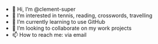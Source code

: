 - 👋 Hi, I’m @clement-super
- 👀 I’m interested in tennis, reading, crosswords, travelling
- 🌱 I’m currently learning to use GitHub
- 💞️ I’m looking to collaborate on my work projects
- 📫 How to reach me: via email
